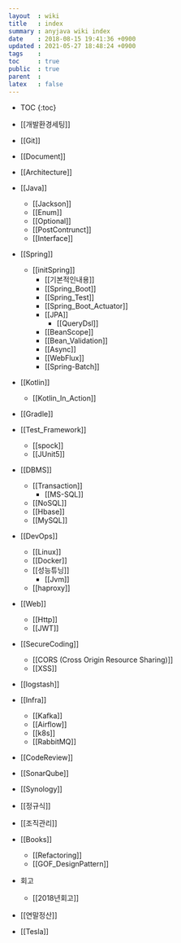 ```yaml
---
layout  : wiki
title   : index
summary : anyjava wiki index 
date    : 2018-08-15 19:41:36 +0900
updated : 2021-05-27 18:48:24 +0900
tags    :
toc     : true
public  : true
parent  :
latex   : false
---
```

* TOC
{:toc}

* [[개발환경세팅]]
* [[Git]]
* [[Document]]
* [[Architecture]]
* [[Java]]
	* [[Jackson]] 
	* [[Enum]]
	* [[Optional]]
	* [[PostContrunct]]
	* [[Interface]]
* [[Spring]]
  * [[initSpring]]
	* [[기본적인내용]] 
	* [[Spring_Boot]]
	* [[Spring_Test]]
	* [[Spring_Boot_Actuator]]
	* [[JPA]] 
		* [[QueryDsl]]
	* [[BeanScope]]
	* [[Bean_Validation]]
	* [[Async]]
	* [[WebFlux]]
	* [[Spring-Batch]]
* [[Kotlin]]
  * [[Kotlin_In_Action]]
* [[Gradle]]
* [[Test_Framework]]
  * [[spock]] 
  * [[JUnit5]]
* [[DBMS]] 
  * [[Transaction]]
	* [[MS-SQL]] 
  * [[NoSQL]]
  * [[Hbase]]
  * [[MySQL]]
* [[DevOps]]
	* [[Linux]]
	* [[Docker]]
	* [[성능튜닝]]
		* [[Jvm]] 
  * [[haproxy]]
* [[Web]]
	* [[Http]]
  * [[JWT]]
* [[SecureCoding]] 
	* [[CORS (Cross Origin Resource Sharing)]]
	* [[XSS]]
* [[logstash]]
* [[Infra]]
  * [[Kafka]]
  * [[Airflow]]
  * [[k8s]]
  * [[RabbitMQ]]
* [[CodeReview]]
* [[SonarQube]]
* [[Synology]]
* [[정규식]]

* [[조직관리]]
* [[Books]]
	* [[Refactoring]] 
	* [[GOF_DesignPattern]]
* 회고
	* [[2018년회고]] 
* [[연말정산]] 
* [[Tesla]]
